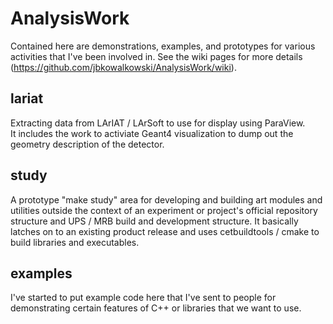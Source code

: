 # AnalysisWork

Contained here are demonstrations, examples, and prototypes 
for various activities that I've been involved in.
See the wiki pages for more details (https://github.com/jbkowalkowski/AnalysisWork/wiki).

## lariat

Extracting data from LArIAT / LArSoft to use for display using ParaView.  
It includes the work to activiate Geant4 visualization to dump out the 
geometry description of the detector.

## study

A prototype "make study" area for developing and building art modules
and utilities outside the context of an experiment or project's 
official repository structure and UPS / MRB build and development 
structure.  It basically latches on to an existing product release
and uses cetbuildtools / cmake to build libraries and 
executables.

## examples

I've started to put example code here that I've sent to people for
demonstrating certain features of C++ or libraries that we want
to use. 
